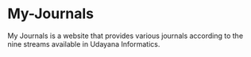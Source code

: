 # My-Journals
My Journals is a website that provides various journals according to the nine streams available in Udayana Informatics.
